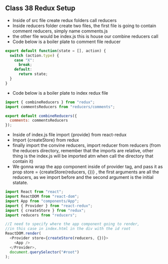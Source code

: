 ## Class 38 Redux Setup
- Inside of src file create redux folders call reducers
- Inside reducers folder create two files, the first file is going to contain comment reducers, simply name comments.js
- the other file would be index.js this is house our combine reducers call
- Code below is a boiler plate to comment file reducer
```js
export default function(state = [], action) {
  switch (action.type) {
    case "X":
      break;
    default:
      return state;
  }
}
```
- Code below is a boiler plate to index redux file
```js
import { combineReducers } from "redux";
import commentsReducers from "reducers/comments";

export default combineReducers({
  comments: commentsReducers
});
```
- Inside of index.js file import {provide} from react-redux
- Import {createStore} from redux
- finally import the convine reducers, import reducer from reducers (from the reducers directory, remember that the imports are relative, other thing is the index.js will be imported atm when call the directory that contain it)
- We gonna wrap the app component inside of provider tag, and pass it as prop store = {createStore(reducers, {})} , the first arguments are all the reducers, as we import before and the second argument is the initial statate. 
```js
import React from "react";
import ReactDOM from "react-dom";
import App from "components/App";
import { Provider } from "react-redux";
import { createStore } from "redux";
import reducers from "reducers";

//I need to specify where the app component going to render,
//in this case in index.html in the div with the id root
ReactDOM.render(
  <Provider store={createStore(reducers, {})}>
    <App />
  </Provider>,
  document.querySelector("#root")
);
```
